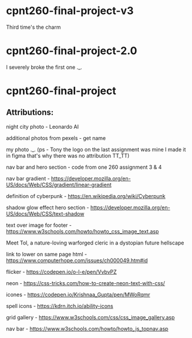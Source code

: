 # cpnt260-final-project-v3
Third time's the charm

# cpnt260-final-project-2.0
I severely broke the first one ._.

# cpnt260-final-project

## Attributions:

night city photo - Leonardo AI

additional photos from pexels - get name

my photo ._.
(ps - Tony the logo on the last assignment was mine I made it in figma that's why there was no attribution TT_TT)

nav bar and hero section - code from one 260 assignment 3 & 4

nav bar gradient - https://developer.mozilla.org/en-US/docs/Web/CSS/gradient/linear-gradient

definition of cyberpunk - https://en.wikipedia.org/wiki/Cyberpunk

shadow glow effect hero section - https://developer.mozilla.org/en-US/docs/Web/CSS/text-shadow

text over image for footer - https://www.w3schools.com/howto/howto_css_image_text.asp


Meet Tol, a nature-loving warforged cleric in a dystopian future hellscape

link to lower on same page html - https://www.computerhope.com/issues/ch000049.htm#id

flicker - https://codepen.io/o-l-e/pen/VvbvPZ

neon - https://css-tricks.com/how-to-create-neon-text-with-css/

icones - https://codepen.io/Krishnaa_Gupta/pen/MWoRqmr

spell icons - https://kdrn.itch.io/ability-icons

grid gallery - https://www.w3schools.com/css/css_image_gallery.asp

nav bar - https://www.w3schools.com/howto/howto_js_topnav.asp
